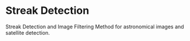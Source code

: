 # Streak Detection
Streak Detection and Image Filtering Method for astronomical images and satellite detection.
